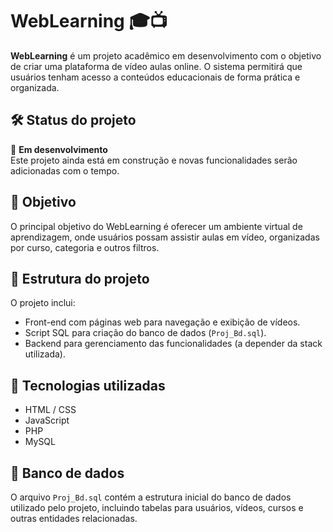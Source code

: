 # WebLearning 🎓📺

**WebLearning** é um projeto acadêmico em desenvolvimento com o objetivo de criar uma plataforma de vídeo aulas online. O sistema permitirá que usuários tenham acesso a conteúdos educacionais de forma prática e organizada.

## 🛠️ Status do projeto

🚧 **Em desenvolvimento**  
Este projeto ainda está em construção e novas funcionalidades serão adicionadas com o tempo.

## 🎯 Objetivo

O principal objetivo do WebLearning é oferecer um ambiente virtual de aprendizagem, onde usuários possam assistir aulas em vídeo, organizadas por curso, categoria e outros filtros.

## 📁 Estrutura do projeto

O projeto inclui:
- Front-end com páginas web para navegação e exibição de vídeos.
- Script SQL para criação do banco de dados (`Proj_Bd.sql`).
- Backend para gerenciamento das funcionalidades (a depender da stack utilizada).

## 📌 Tecnologias utilizadas

- HTML / CSS
- JavaScript
- PHP
- MySQL

## 📂 Banco de dados

O arquivo `Proj_Bd.sql` contém a estrutura inicial do banco de dados utilizado pelo projeto, incluindo tabelas para usuários, vídeos, cursos e outras entidades relacionadas.


